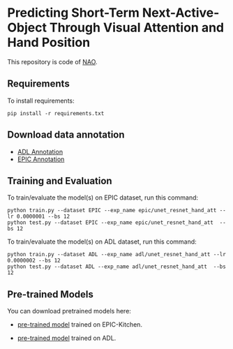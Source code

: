 # Predicting Short-Term Next-Active-Object Through Visual Attention and Hand Position

This repository is code of [NAO]().

## Requirements

To install requirements:

```setup
pip install -r requirements.txt
```

## Download data annotation

- [ADL Annotation](https://mega.nz/folder/7EoWRB4L#cJvx_sPShW8YXFBNfK9TsQ)
- [EPIC Annotation](https://mega.nz/folder/zRwExbIT#UDD0OztUoxc95yWdOgad4g)

## Training and Evaluation

To train/evaluate the model(s) on EPIC dataset, run this command:

```train
python train.py --dataset EPIC --exp_name epic/unet_resnet_hand_att --lr 0.0000001 --bs 12
python test.py --dataset EPIC --exp_name epic/unet_resnet_hand_att  --bs 12
```

To train/evaluate the model(s) on ADL dataset, run this command:

```train
python train.py --dataset ADL --exp_name adl/unet_resnet_hand_att --lr 0.0000002 --bs 12
python test.py --dataset ADL --exp_name adl/unet_resnet_hand_att  --bs 12
```

## Pre-trained Models

You can download pretrained models here:

- [pre-trained model](https://mega.nz/file/fEwkVbYQ#8FAaGcSlTV3QNgboNXRW4JMzv8IjRx8bY6MMh_BB6f4) trained on EPIC-Kitchen. 

- [pre-trained model](https://mega.nz/file/GNpWnZwa#SZflnw7e4gEWHvtznMbSjViWsebu59xOMa4CN0g8Zpg) trained on ADL. 

